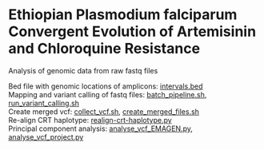 # Ethiopian Plasmodium falciparum Convergent Evolution of Artemisinin and Chloroquine Resistance
Analysis of genomic data from raw fastq files

Bed file with genomic locations of amplicons: [intervals.bed](https://github.com/leenvh/EMAGEN/blob/main/intervals.bed)<br />
Mapping and variant calling of fastq files: [batch_pipeline.sh](https://github.com/leenvh/EMAGEN/blob/main/batch_pipeline.sh), [run_variant_calling.sh](https://github.com/leenvh/EMAGEN/blob/main/run_variant_calling.sh)<br />
Create merged vcf: [collect_vcf.sh](https://github.com/leenvh/EMAGEN/blob/main/collect_vcf.sh), [create_merged_files.sh](https://github.com/leenvh/EMAGEN/blob/main/create_merged_files.sh)<br />
Re-align CRT haplotype: [realign-crt-haplotype.py](https://github.com/leenvh/EMAGEN/blob/main/realign-crt-haplotype.py)<br />
Principal component analysis: [analyse_vcf_EMAGEN.py](https://github.com/leenvh/EMAGEN/blob/main/analyse_vcf_EMAGEN.py), [analyse_vcf_project.py](https://github.com/leenvh/EMAGEN/blob/main/analyse_vcf_project.py)
